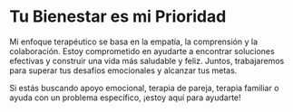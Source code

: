 # Tu Bienestar es mi Prioridad

Mi enfoque terapéutico se basa en la empatía, la comprensión y la colaboración. Estoy comprometido en ayudarte a encontrar soluciones efectivas y construir una vida más saludable y feliz. Juntos, trabajaremos para superar tus desafíos emocionales y alcanzar tus metas.

Si estás buscando apoyo emocional, terapia de pareja, terapia familiar o ayuda con un problema específico, ¡estoy aquí para ayudarte!
